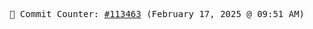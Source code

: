 <p align="center">
    <samp>
        📮 Commit Counter: <a href="https://github.com/Javascript-void0/Javascript-void0/commits/main">#113463</a> (February 17, 2025 @ 09:51 AM)
    </samp>
</p>